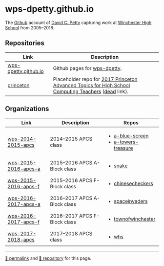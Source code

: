 # wps-dpetty.github.io

The [Github](https://github.com/wps-dpetty/) account of [David C. Petty](http://j.mp/wpsdpetty) capturing work at [Winchester High School](https://winchesterps.org/whs) from 2005&ndash;2018.

## Repositories

| Link | Description |
| --- | --- |
| [wps-dpetty.github.io](https://github.com/wps-dpetty/wps-dpetty.github.io) | Github pages for [wps-dpetty](https://github.com/wps-dpetty/). |
| [princeton](https://github.com/wps-dpetty/princeton) | Placeholder repo for [2017 Princeton Advanced Topics for High School Computing Teachers](https://www.facebook.com/groups/APComputerScienceTeachers/permalink/1422372881179130/) ([dead](http://advanced-topics.cs.princeton.edu/) link). |

## Organizations

| Link | Description | Repos |
| --- | --- | --- |
| [wps-2014-2015-apcs](https://github.com/wps-2014-2015-apcs) | 2014&ndash;2015 APCS class |  <ul><li><a href="https://github.com/wps-2014-2015-apcs/a-blue-screen">a-blue-screen</a></li><li><a href="https://github.com/wps-2014-2015-apcs/a-towers-treasure">a-towers-treasure</a></li></ul> |
| [wps-2015-2016-apcs-a](https://github.com/wps-2015-2016-apcs-a) | 2015&ndash;2016 APCS A-Block class |  <ul><li><a href="https://github.com/wps-2015-2016-apcs-a/snake">snake</a></li></ul> |
| [wps-2015-2016-apcs-f](https://github.com/wps-2015-2016-apcs-f) | 2015&ndash;2016 APCS F-Block class |  <ul><li><a href="https://github.com/wps-2015-2016-apcs-f/chinesecheckers">chinesecheckers</a></li></ul> |
| [wps-2016-2017-apcs-a](https://github.com/wps-2016-2017-apcs-a) | 2016&ndash;2017 APCS A-Block class |  <ul><li><a href="https://github.com/wps-2016-2017-apcs-a/spaceinvaders">spaceinvaders</a></li></ul> |
| [wps-2016-2017-apcs-f](https://github.com/wps-2016-2017-apcs-f) | 2016&ndash;2017 APCS F-Block class |  <ul><li><a href="https://github.com/wps-2016-2017-apcs-f/townofwinchester">townofwinchester</a></li></ul> |
| [wps-2017-2018-apcs](https://github.com/wps-2017-2018-apcs) | 2017&ndash;2018 APCS class |  <ul><li><a href="https://github.com/wps-2017-2018-apcs/whs">whs</a></li></ul> |

<hr>

[&#128279; permalink](https://wps-dpetty.github.io/) and [&#128297; repository](https://github.com/wps-dpetty/wps-dpetty.github.io/) for this page.
